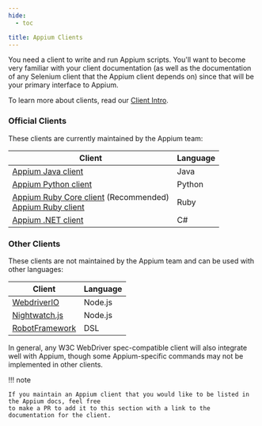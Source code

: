 ```yaml
---
hide:
  - toc

title: Appium Clients
---
```


You need a client to write and run Appium scripts. You'll want to become very
familiar with your client documentation (as well as the documentation of any Selenium client that
the Appium client depends on) since that will be your primary interface to Appium.

To learn more about clients, read our [Client Intro](../intro/clients.md).

### Official Clients

These clients are currently maintained by the Appium team:

|Client|Language|
|-|-|
|[Appium Java client](https://github.com/appium/java-client)|Java|
|[Appium Python client](https://github.com/appium/python-client)|Python|
|[Appium Ruby Core client](https://github.com/appium/ruby_lib_core) (Recommended)<br>[Appium Ruby client](https://github.com/appium/ruby_lib)|Ruby|
|[Appium .NET client](https://github.com/appium/dotnet-client)|C#|

### Other Clients

These clients are not maintained by the Appium team and can be used with other languages:

|Client|Language|
|-|-|
|[WebdriverIO](https://webdriver.io/docs/appium)|Node.js|
|[Nightwatch.js](https://nightwatchjs.org/guide/mobile-app-testing/introduction.html)|Node.js|
|[RobotFramework](https://github.com/serhatbolsu/robotframework-appiumlibrary)|DSL|

In general, any W3C WebDriver spec-compatible client will also integrate well with Appium, though
some Appium-specific commands may not be implemented in other clients.

!!! note

    If you maintain an Appium client that you would like to be listed in the Appium docs, feel free
    to make a PR to add it to this section with a link to the documentation for the client.
